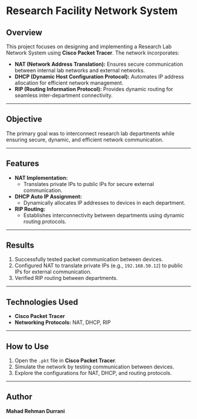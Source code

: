 # Research Facility Network System

## Overview

This project focuses on designing and implementing a Research Lab Network System using **Cisco Packet Tracer**. The network incorporates:
- **NAT (Network Address Translation):** Ensures secure communication between internal lab networks and external networks.
- **DHCP (Dynamic Host Configuration Protocol):** Automates IP address allocation for efficient network management.
- **RIP (Routing Information Protocol):** Provides dynamic routing for seamless inter-department connectivity.

---

## Objective

The primary goal was to interconnect research lab departments while ensuring secure, dynamic, and efficient network communication.

---

## Features
- **NAT Implementation:** 
  - Translates private IPs to public IPs for secure external communication.
- **DHCP Auto IP Assignment:** 
  - Dynamically allocates IP addresses to devices in each department.
- **RIP Routing:**
  - Establishes interconnectivity between departments using dynamic routing protocols.

---

## Results
1. Successfully tested packet communication between devices.
2. Configured NAT to translate private IPs (e.g., `192.168.50.12`) to public IPs for external communication.
3. Verified RIP routing between departments.

---

## Technologies Used
- **Cisco Packet Tracer**
- **Networking Protocols:** NAT, DHCP, RIP

---

## How to Use
1. Open the `.pkt` file in **Cisco Packet Tracer**.
2. Simulate the network by testing communication between devices.
3. Explore the configurations for NAT, DHCP, and routing protocols.

---

## Author
**Mahad Rehman Durrani**  
  
